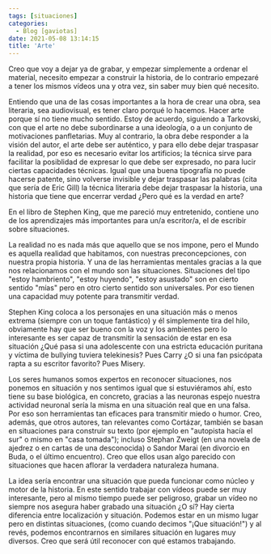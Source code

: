 ```yaml
---
tags: [situaciones]
categories:
  - Blog [gaviotas]
date: 2021-05-08 13:14:15
title: 'Arte'
---
```


Creo que voy a dejar ya de grabar, y empezar simplemente a ordenar el material, necesito empezar a construir la historia, de lo contrario empezaré a tener los mismos vídeos una y otra vez, sin saber muy bien qué necesito.

Entiendo que una de las cosas importantes a la hora de crear una obra, sea literaria, sea audiovisual, es tener claro porqué lo hacemos. Hacer arte porque sí no tiene mucho sentido. Estoy de acuerdo, siguiendo a Tarkovski, con que el arte no debe subordinarse a una ideología, o a un conjunto de motivaciones panfletarias. Muy al contrario, la obra debe responder a la visión del autor, el arte debe ser auténtico, y para ello debe dejar traspasar la realidad, por eso es necesario evitar los artificios; la técnica sirve para facilitar la posiblidad de expresar lo que debe ser expresado, no para lucir ciertas capacidades técnicas. Igual que una buena tipografía no puede hacerse patente, sino volverse invisible y dejar traspasar las palabras (cita que sería de Eric Gill) la técnica literaria debe dejar traspasar la historia, una historia que tiene que encerrar verdad ¿Pero qué es la verdad en arte?

En el libro de Stephen King, que me pareció muy entretenido, contiene uno de los aprendizajes más importantes para un/a escritor/a, el de escribir sobre situaciones. 

La realidad no es nada más que aquello que se nos impone, pero el Mundo es aquella realidad que habitamos, con nuestras preconcepciones, con nuestra propia historia. Y una de las herramientas mentales gracias a la que nos relacionamos con el mundo son las situaciones. Situaciones del tipo "estoy hambriento", "estoy huyendo", "estoy asustado" son en cierto sentido "mías" pero en otro cierto sentido son universales. Por eso tienen una capacidad muy potente para transmitir verdad.

Stephen King coloca a los personajes en una situación más o menos extrema (siempre con un toque fantástico) y él simplemente tira del hilo, obviamente hay que ser bueno con la voz y los ambientes pero lo interesante es ser capaz de transmitir la sensación de estar en esa situación ¿Qué pasa si una adolescente con una estricta educación puritana y víctima de bullying tuviera telekinesis? Pues Carry ¿O si una fan psicópata rapta a su escritor favorito? Pues Misery. 

Los seres humanos somos expertos en reconocer situaciones, nos ponemos en situación y nos sentimos igual que si estuviéramos ahí, esto tiene su base biológica, en concreto, gracias a las neuronas espejo nuestra actividad neuronal sería la misma en una situación real que en una falsa. Por eso son herramientas tan eficaces para transmitir miedo o humor. Creo, además, que otros autores, tan relevantes como Cortázar, también se basan en situaciones para construir su texto (por ejemplo en "autopista hacía el sur" o mismo en "casa tomada"); incluso Stephan Zweigt (en una novela de ajedrez o en cartas de una desconocida) o Sandor Marai (en divorcio en Buda, o el último encuentro). Creo que ellos usan algo parecido con situaciones que hacen aflorar la verdadera naturaleza humana.

La idea sería encontrar una situación que pueda funcionar como núcleo y motor de la historia. En este sentido trabajar con vídeos puede ser muy interesante, pero al mismo tiempo puede ser peligroso, grabar un vídeo no siempre nos asegura haber grabado una situación ¿O sí? Hay cierta diferencia entre localización y situación. Podemos estar en un mismo lugar pero en distintas situaciones, (como cuando decimos "¡Que situación!") y al revés, podemos encontrarnos en similares situación en lugares muy diversos. Creo que será útil reconocer con qué estamos trabajando.



